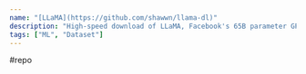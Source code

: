 ```yaml
---
name: "[LLaMA](https://github.com/shawwn/llama-dl)"
description: "High-speed download of LLaMA, Facebook's 65B parameter GPT model"
tags: ["ML", "Dataset"]
---
```

#repo